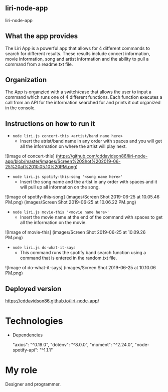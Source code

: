 ## liri-node-app
liri-node-app

## What the app provides

The Liri App is a powerful app that allows for 4 different commands to search for different results. These results include concert information, movie information, song and artist information and the ability to pull a command from a readme.txt file. 

## Organization 

The App is organzied with a switch/case that allows the user to input a command which runs one of 4 different functions. Each function executes a call from an API for the information searched for and prints it out organized in the console. 

## Instructions on how to run it

* `node liri.js concert-this <artist/band name here>`
    * Insert the atrist/band name in any order with spaces and you will get all the information on where the artist will play next.

![Image of concert-this]
(https://github.com/cddavidson86/liri-node-app/blob/master/images/Screen%20Shot%202019-06-25%20at%2010.05.10%20PM.png)

* `node liri.js spotify-this-song '<song name here>'`
    * Insert the song name and the artist in any order with spaces and it will pull up all information on the song.
    
![Image of spotify-this-song]
(images/Screen Shot 2019-06-25 at 10.05.46 PM.png)
(images/Screen Shot 2019-06-25 at 10.06.22 PM.png)

* `node liri.js movie-this '<movie name here>'`
    * Insert the movie name at the end of the command with spaces to get all the information on the movie.
    
![Image of movie-this]
(images/Screen Shot 2019-06-25 at 10.09.26 PM.png)

* `node liri.js do-what-it-says`
    * This command runs the spotify band search function using a command that is entered in the random.txt file.
    
![Image of do-what-it-says]
(images/Screen Shot 2019-06-25 at 10.10.06 PM.png)

## Deployed version

https://cddavidson86.github.io/liri-node-app/

# Technologies

- Dependencies

    "axios": "^0.19.0",
    "dotenv": "^8.0.0",
    "moment": "^2.24.0",
    "node-spotify-api": "^1.1.1"

# My role

Designer and programmer. 
